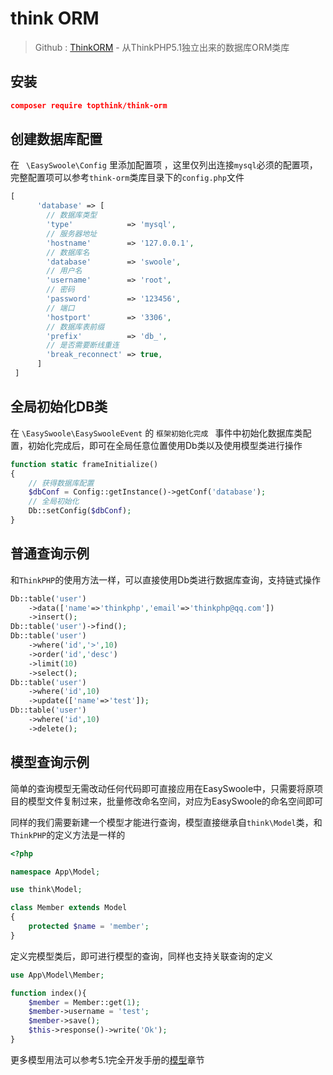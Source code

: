 # think ORM


> Github : [ThinkORM](https://github.com/top-think/think-orm) - 从ThinkPHP5.1独立出来的数据库ORM类库

## 安装

```Json
composer require topthink/think-orm
```

## 创建数据库配置

在 ` \EasySwoole\Config` 里添加配置项 ，这里仅列出连接`mysql`必须的配置项，完整配置项可以参考`think-orm`类库目录下的`config.php`文件

```php
[
      'database' => [
        // 数据库类型
        'type'            => 'mysql',
        // 服务器地址
        'hostname'        => '127.0.0.1',
        // 数据库名
        'database'        => 'swoole',
        // 用户名
        'username'        => 'root',
        // 密码
        'password'        => '123456',
        // 端口
        'hostport'        => '3306',
        // 数据库表前缀
        'prefix'          => 'db_',
        // 是否需要断线重连
        'break_reconnect' => true,
      ]
 ]
```

## 全局初始化DB类

在 `\EasySwoole\EasySwooleEvent` 的 `框架初始化完成 ` 事件中初始化数据库类配置，初始化完成后，即可在全局任意位置使用Db类以及使用模型类进行操作

```Php
function static frameInitialize()
{
    // 获得数据库配置
    $dbConf = Config::getInstance()->getConf('database');
    // 全局初始化
    Db::setConfig($dbConf);
}
```

## 普通查询示例

和`ThinkPHP`的使用方法一样，可以直接使用Db类进行数据库查询，支持链式操作

```Php
Db::table('user')
    ->data(['name'=>'thinkphp','email'=>'thinkphp@qq.com'])
    ->insert();    
Db::table('user')->find();
Db::table('user')
    ->where('id','>',10)
    ->order('id','desc')
    ->limit(10)
    ->select();
Db::table('user')
    ->where('id',10)
    ->update(['name'=>'test']);    
Db::table('user')
    ->where('id',10)
    ->delete();

```

## 模型查询示例

简单的查询模型无需改动任何代码即可直接应用在EasySwoole中，只需要将原项目的模型文件复制过来，批量修改命名空间，对应为EasySwoole的命名空间即可

同样的我们需要新建一个模型才能进行查询，模型直接继承自`think\Model`类，和`ThinkPHP`的定义方法是一样的

```Php
<?php

namespace App\Model;

use think\Model;

class Member extends Model
{
    protected $name = 'member';
}

```

定义完模型类后，即可进行模型的查询，同样也支持关联查询的定义

```Php
use App\Model\Member;

function index(){
    $member = Member::get(1);
    $member->username = 'test';
    $member->save();
    $this->response()->write('Ok');
}

```

更多模型用法可以参考5.1完全开发手册的[模型](https://www.kancloud.cn/manual/thinkphp5_1/354041)章节
